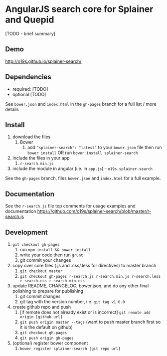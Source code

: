 # AngularJS search core for Splainer and Quepid

[TODO - brief summary]

## Demo
http://o19s.github.io/splainer-search/

## Dependencies
- required:
	[TODO]
- optional
	[TODO]

See `bower.json` and `index.html` in the `gh-pages` branch for a full list / more details

## Install
1. download the files
	1. Bower
		1. add `"splainer-search": "latest"` to your `bower.json` file then run `bower install` OR run `bower install splainer-search`
2. include the files in your app
	1. `r-search.min.js`
3. include the module in angular (i.e. in `app.js`) - `o19s.splainer-search`

See the `gh-pages` branch, files `bower.json` and `index.html` for a full example.


## Documentation
See the `r-search.js` file top comments for usage examples and documentation
https://github.com/o19s/splainer-search/blob/master/r-search.js


## Development

1. `git checkout gh-pages`
	1. run `npm install && bower install`
	2. write your code then run `grunt`
	3. git commit your changes
2. copy over core files (.js and .css/.less for directives) to master branch
	1. `git checkout master`
	2. `git checkout gh-pages r-search.js r-search.min.js r-search.less r-search.css r-search.min.css`
3. update README, CHANGELOG, bower.json, and do any other final polishing to prepare for publishing
	1. git commit changes
	2. git tag with the version number, i.e. `git tag v1.0.0`
4. create github repo and push
	1. [if remote does not already exist or is incorrect] `git remote add origin [github url]`
	2. `git push origin master --tags` (want to push master branch first so it is the default on github)
	3. `git checkout gh-pages`
	4. `git push origin gh-pages`
5. (optional) register bower component
	1. `bower register splainer-search [git repo url]`
